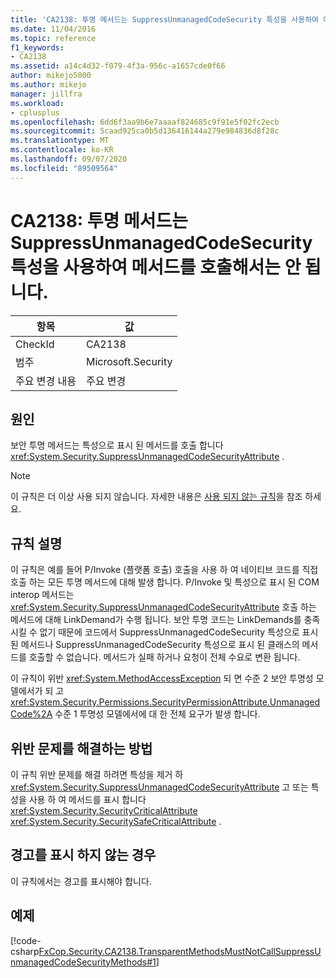 ```yaml
---
title: 'CA2138: 투명 메서드는 SuppressUnmanagedCodeSecurity 특성을 사용하여 메서드를 호출해서는 안 됩니다.'
ms.date: 11/04/2016
ms.topic: reference
f1_keywords:
- CA2138
ms.assetid: a14c4d32-f079-4f3a-956c-a1657cde0f66
author: mikejo5000
ms.author: mikejo
manager: jillfra
ms.workload:
- cplusplus
ms.openlocfilehash: 6dd6f3aa9b6e7aaaaf824685c9f91e5f02fc2ecb
ms.sourcegitcommit: 5caad925ca0b5d136416144a279e984836d8f28c
ms.translationtype: MT
ms.contentlocale: ko-KR
ms.lasthandoff: 09/07/2020
ms.locfileid: "89509564"
---
```

# <a name="ca2138-transparent-methods-must-not-call-methods-with-the-suppressunmanagedcodesecurity-attribute"></a>CA2138: 투명 메서드는 SuppressUnmanagedCodeSecurity 특성을 사용하여 메서드를 호출해서는 안 됩니다.

|항목|값|
|-|-|
|CheckId|CA2138|
|범주|Microsoft.Security|
|주요 변경 내용|주요 변경|

## <a name="cause"></a>원인
보안 투명 메서드는 특성으로 표시 된 메서드를 호출 합니다 <xref:System.Security.SuppressUnmanagedCodeSecurityAttribute> .

> [!NOTE]
> 이 규칙은 더 이상 사용 되지 않습니다. 자세한 내용은 [사용 되지 않는 규칙](fxcop-unported-deprecated-rules.md)을 참조 하세요.

## <a name="rule-description"></a>규칙 설명
이 규칙은 예를 들어 P/Invoke (플랫폼 호출) 호출을 사용 하 여 네이티브 코드를 직접 호출 하는 모든 투명 메서드에 대해 발생 합니다. P/Invoke 및 특성으로 표시 된 COM interop 메서드는 <xref:System.Security.SuppressUnmanagedCodeSecurityAttribute> 호출 하는 메서드에 대해 LinkDemand가 수행 됩니다. 보안 투명 코드는 LinkDemands를 충족 시킬 수 없기 때문에 코드에서 SuppressUnmanagedCodeSecurity 특성으로 표시 된 메서드나 SuppressUnmanagedCodeSecurity 특성으로 표시 된 클래스의 메서드를 호출할 수 없습니다. 메서드가 실패 하거나 요청이 전체 수요로 변환 됩니다.

이 규칙이 위반 <xref:System.MethodAccessException> 되 면 수준 2 보안 투명성 모델에서가 되 고 <xref:System.Security.Permissions.SecurityPermissionAttribute.UnmanagedCode%2A> 수준 1 투명성 모델에서에 대 한 전체 요구가 발생 합니다.

## <a name="how-to-fix-violations"></a>위반 문제를 해결하는 방법
이 규칙 위반 문제를 해결 하려면 특성을 제거 하 <xref:System.Security.SuppressUnmanagedCodeSecurityAttribute> 고 또는 특성을 사용 하 여 메서드를 표시 합니다 <xref:System.Security.SecurityCriticalAttribute> <xref:System.Security.SecuritySafeCriticalAttribute> .

## <a name="when-to-suppress-warnings"></a>경고를 표시 하지 않는 경우
이 규칙에서는 경고를 표시해야 합니다.

## <a name="example"></a>예제
[!code-csharp[FxCop.Security.CA2138.TransparentMethodsMustNotCallSuppressUnmanagedCodeSecurityMethods#1](../code-quality/codesnippet/CSharp/ca2138-transparent-methods-must-not-call-methods-with-the-suppressunmanagedcodesecurity-attribute_1.cs)]
